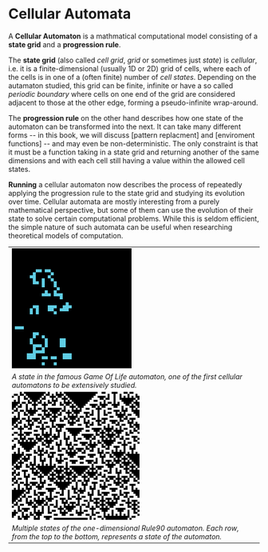 # Cellular Automata

A **Cellular Automaton** is a mathmatical computational model consisting of a **state grid** and a **progression rule**.

The **state grid** (also called _cell grid_, _grid_ or sometimes just _state_) is _cellular_, i.e. it is a finite-dimensional (usually 1D or 2D) grid of cells, where each of the cells is in one of a (often finite) number of _cell states_.
Depending on the autamaton studied, this grid can be finite, infinite or have a so called _periodic boundary_ where cells on one end of the grid are considered adjacent to those at the other edge, forming a pseudo-infinite wrap-around.

The **progression rule** on the other hand describes how one state of the automaton can be transformed into the next. It can take many different forms -- in this book, we will discuss [pattern replacment] and [enviroment functions] -- and may even be non-deterministic.
The only constraint is that it must be a function taking in a state grid and returning another of the same dimensions and with each cell still having a value within the allowed cell states.

**Running** a cellular automaton now describes the process of repeatedly applying the progression rule to the state grid and studying its evolution over time.
Cellular automata are mostly interesting from a purely mathematical perspective, but some of them can use the evolution of their state to solve certain computational problems.
While this is seldom efficient, the simple nature of such automata can be useful when researching theoretical models of computation.

| |
| - |
| ![Game Of Life](automata_game_of_life.png) | 
| *A state in the famous _Game Of Life_ automaton, one of the first cellular automatons to be extensively studied.* |
| ![Rule 90](automata_rule90.png) |
| *Multiple states of the one-dimensional _Rule90_ automaton. Each row, from the top to the bottom, represents a state of the automaton.* |

